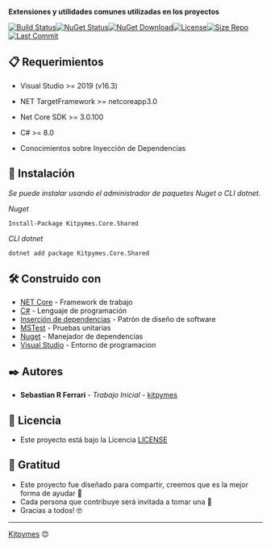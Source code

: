 ﻿**Extensiones y utilidades comunes utilizadas en los proyectos**

[![Build Status](https://github.com/kitpymes/template-netcore-shared/workflows/shared/badge.svg)](https://github.com/kitpymes/template-netcore-shared/actions)[![NuGet Status](https://img.shields.io/nuget/v/Kitpymes.Core.Shared)](https://www.nuget.org/packages/Kitpymes.Core.Shared/)[![NuGet Download](https://img.shields.io/nuget/dt/Kitpymes.Core.Shared)](https://www.nuget.org/stats/packages/Kitpymes.Core.Shared?groupby=Version)[![License](https://img.shields.io/github/license/kitpymes/template-netcore-shared)](https://github.com/kitpymes/template-netcore-shared/blob/master/docs/LICENSE.txt)[![Size Repo](https://img.shields.io/github/repo-size/kitpymes/template-netcore-shared)](https://github.com/kitpymes/template-netcore-shared/)[![Last Commit](https://img.shields.io/github/last-commit/kitpymes/template-netcore-shared)](https://github.com/kitpymes/template-netcore-shared/)


## 📋 Requerimientos 

* Visual Studio >= 2019 (v16.3)

* NET TargetFramework >= netcoreapp3.0

* Net Core SDK >= 3.0.100

* C# >= 8.0

* Conocimientos sobre Inyección de Dependencias


## 🔧 Instalación 

_Se puede instalar usando el administrador de paquetes Nuget o CLI dotnet._

_Nuget_

```
Install-Package Kitpymes.Core.Shared
```

_CLI dotnet_

```
dotnet add package Kitpymes.Core.Shared
```

## 🛠️ Construido con 

* [NET Core](https://dotnet.microsoft.com/download) - Framework de trabajo
* [C#](https://docs.microsoft.com/es-es/dotnet/csharp/) - Lenguaje de programación
* [Inserción de dependencias](https://docs.microsoft.com/es-es/aspnet/core/fundamentals/dependency-injection?view=aspnetcore-3.0) - Patrón de diseño de software
* [MSTest](https://docs.microsoft.com/es-es/dotnet/core/testing/unit-testing-with-mstest) - Pruebas unitarias
* [Nuget](https://www.nuget.org/) - Manejador de dependencias
* [Visual Studio](https://visualstudio.microsoft.com/) - Entorno de programacion

## ✒️ Autores 

* **Sebastian R Ferrari** - *Trabajo Inicial* - [kitpymes](https://kitpymes.com)


## 📄 Licencia 

* Este proyecto está bajo la Licencia [LICENSE](https://raw.githubusercontent.com/kitpymes/template-netcore-shared/master/docs/LICENSE.txt)


## 🎁 Gratitud 

* Este proyecto fue diseñado para compartir, creemos que es la mejor forma de ayudar 📢
* Cada persona que contribuye será invitada a tomar una 🍺 
* Gracias a todos! 🤓

---
[Kitpymes](https://github.com/kitpymes) 😊